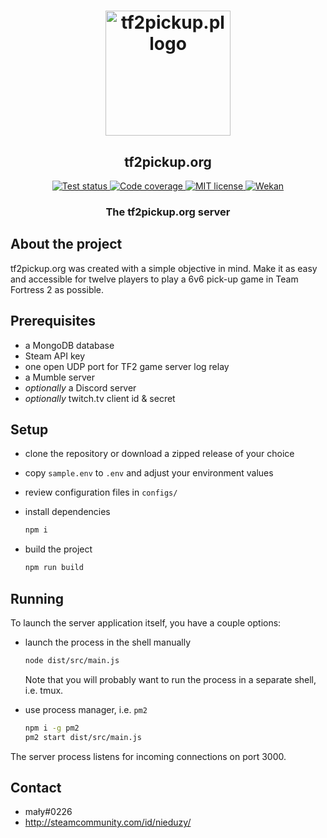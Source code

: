 <h1 align="center">
  <a href="https://tf2pickup.pl">
    <img src="https://tf2pickup.pl/assets/favicon.png" alt="tf2pickup.pl logo" width="200" height="200">
  </a>
</h1>

<h2 align="center">tf2pickup.org</h2>

<p align="center">
  <a href="https://github.com/tf2pickup-org/server/actions?query=workflow%3Atest">
    <img src="https://github.com/tf2pickup-org/server/workflows/test/badge.svg" alt="Test status">
  </a>

  <a href="https://codecov.io/gh/tf2pickup-org/server">
    <img src="https://codecov.io/gh/tf2pickup-org/server/branch/master/graph/badge.svg" alt="Code coverage">
  </a>

  <a href="https://opensource.org/licenses/MIT">
    <img src="https://img.shields.io/badge/License-MIT-yellow.svg" alt="MIT license">
  </a>

  <a href="https://w.supra.tf/b/xYYTewYR5RcvfHBZ8/tf2pickup-pl">
    <img src="https://img.shields.io/badge/project-wekan-%2300aecc.svg" alt="Wekan">
  </a>
</p>

<h3 align="center">The tf2pickup.org server</h3>

## About the project

tf2pickup.org was created with a simple objective in mind. Make it as easy and accessible for twelve players to play a 6v6 pick-up game in Team Fortress 2 as possible. 

## Prerequisites

* a MongoDB database
* Steam API key
* one open UDP port for TF2 game server log relay
* a Mumble server
* *optionally* a Discord server
* *optionally* twitch.tv client id & secret

## Setup

* clone the repository or download a zipped release of your choice
* copy `sample.env` to `.env` and adjust your environment values
* review configuration files in `configs/`
* install dependencies

    ```bash
    npm i
    ```

* build the project

    ```bash
    npm run build
    ```

## Running

To launch the server application itself, you have a couple options:

* launch the process in the shell manually

    ```bash
    node dist/src/main.js
    ```

    Note that you will probably want to run the process in a separate shell, i.e. tmux.

* use process manager, i.e. `pm2`

    ```bash
    npm i -g pm2
    pm2 start dist/src/main.js
    ```

The server process listens for incoming connections on port 3000.

## Contact

* mały#0226
* <http://steamcommunity.com/id/nieduzy/>
